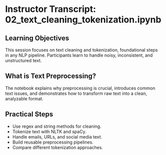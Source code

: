 # Instructor Transcript: 02_text_cleaning_tokenization.ipynb

## Learning Objectives
This session focuses on text cleaning and tokenization, foundational steps in any NLP pipeline. Participants learn to handle noisy, inconsistent, and unstructured text.

## What is Text Preprocessing?
The notebook explains why preprocessing is crucial, introduces common text issues, and demonstrates how to transform raw text into a clean, analyzable format.

## Practical Steps
- Use regex and string methods for cleaning.
- Tokenize text with NLTK and spaCy.
- Handle emails, URLs, and social media text.
- Build reusable preprocessing pipelines.
- Compare different tokenization approaches.
